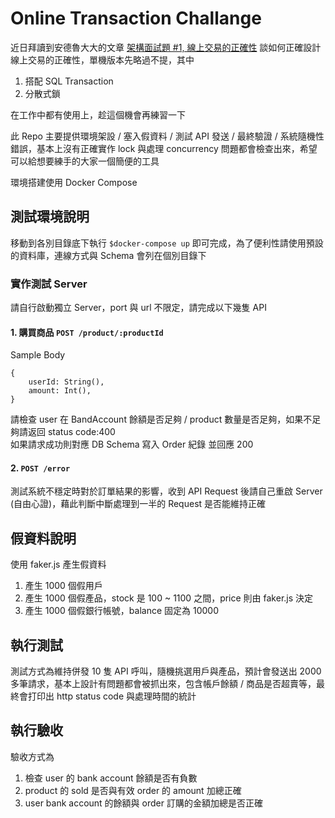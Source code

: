 # Online Transaction Challange
近日拜讀到安德魯大大的文章 [架構面試題 #1, 線上交易的正確性](https://columns.chicken-house.net/2018/03/25/interview01-transaction/) 談如何正確設計線上交易的正確性，單機版本先略過不提，其中
1. 搭配 SQL Transaction  
2. 分散式鎖  

在工作中都有使用上，趁這個機會再練習一下  

此 Repo 主要提供環境架設 / 塞入假資料 / 測試 API 發送 / 最終驗證 / 系統隨機性錯誤，基本上沒有正確實作 lock 與處理 concurrency 問題都會檢查出來，希望可以給想要練手的大家一個簡便的工具   

環境搭建使用 Docker Compose

## 測試環境說明  
移動到各別目錄底下執行 `$docker-compose up` 即可完成，為了便利性請使用預設的資料庫，連線方式與 Schema 會列在個別目錄下  

### 實作測試 Server
請自行啟動獨立 Server，port 與 url 不限定，請完成以下幾隻 API
#### 1. 購買商品 `POST /product/:productId`  
Sample Body
```
{
    userId: String(),
    amount: Int(),
}
```
請檢查 user 在 BandAccount 餘額是否足夠 / product 數量是否足夠，如果不足夠請返回 status code:400    
如果請求成功則對應 DB Schema 寫入 Order 紀錄 並回應 200

#### 2. `POST /error`  
測試系統不穩定時對於訂單結果的影響，收到 API Request 後請自己重啟 Server (自由心證)，藉此判斷中斷處理到一半的 Request 是否能維持正確  

## 假資料說明  
使用 faker.js 產生假資料
1. 產生 1000 個假用戶
2. 產生 1000 個假產品，stock 是 100 ~ 1100 之間，price 則由 faker.js 決定
3. 產生 1000 個假銀行帳號，balance 固定為 10000
## 執行測試  
測試方式為維持併發 10 隻 API 呼叫，隨機挑選用戶與產品，預計會發送出 2000 多筆請求，基本上設計有問題都會被抓出來，包含帳戶餘額 / 商品是否超賣等，最終會打印出 http status code 與處理時間的統計  
## 執行驗收  
驗收方式為  
1. 檢查 user 的 bank account 餘額是否有負數
2. product 的 sold 是否與有效 order 的 amount 加總正確  
3. user bank account 的餘額與 order 訂購的金額加總是否正確